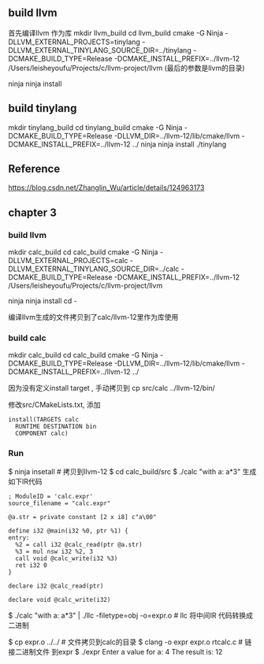 ## build llvm
首先编译llvm 作为库
mkdir llvm_build
cd llvm_build
cmake -G Ninja -DLLVM_EXTERNAL_PROJECTS=tinylang -DLLVM_EXTERNAL_TINYLANG_SOURCE_DIR=../tinylang -DCMAKE_BUILD_TYPE=Release -DCMAKE_INSTALL_PREFIX=../llvm-12 /Users/leisheyoufu/Projects/c/llvm-project/llvm  (最后的参数是llvm的目录)

ninja
ninja install

## build tinylang
mkdir tinylang_build
cd tinylang_build
cmake -G Ninja -DCMAKE_BUILD_TYPE=Release -DLLVM_DIR=../llvm-12/lib/cmake/llvm -DCMAKE_INSTALL_PREFIX=../llvm-12 ../
ninja
ninja install
./tinylang

## Reference
https://blog.csdn.net/Zhanglin_Wu/article/details/124963173


## chapter 3
### build llvm 
mkdir calc_build
cd calc_build
cmake -G Ninja -DLLVM_EXTERNAL_PROJECTS=calc -DLLVM_EXTERNAL_TINYLANG_SOURCE_DIR=../calc -DCMAKE_BUILD_TYPE=Release -DCMAKE_INSTALL_PREFIX=../llvm-12 /Users/leisheyoufu/Projects/c/llvm-project/llvm

ninja
ninja install
cd -

编译llvm生成的文件拷贝到了calc/llvm-12里作为库使用

### build calc
mkdir calc_build
cd calc_build
cmake -G Ninja -DCMAKE_BUILD_TYPE=Release -DLLVM_DIR=../llvm-12/lib/cmake/llvm -DCMAKE_INSTALL_PREFIX=../llvm-12 ../

因为没有定义install target , 手动拷贝到
cp src/calc ../llvm-12/bin/

修改src/CMakeLists.txt, 添加
```
install(TARGETS calc
  RUNTIME DESTINATION bin
  COMPONENT calc)  
```  

### Run
$ ninja insetall # 拷贝到llvm-12
$ cd calc_build/src
$ ./calc "with a: a*3"
生成如下IR代码
```
; ModuleID = 'calc.expr'
source_filename = "calc.expr"

@a.str = private constant [2 x i8] c"a\00"

define i32 @main(i32 %0, ptr %1) {
entry:
  %2 = call i32 @calc_read(ptr @a.str)
  %3 = mul nsw i32 %2, 3
  call void @calc_write(i32 %3)
  ret i32 0
}

declare i32 @calc_read(ptr)

declare void @calc_write(i32)
```

$ ./calc "with a: a*3" | ./llc -filetype=obj -o=expr.o  # llc 将中间IR 代码转换成二进制

$ cp expr.o ../../   # 文件拷贝到calc的目录
$ clang -o expr expr.o rtcalc.c  # 链接二进制文件 到expr
$ ./expr
Enter a value for a: 4
The result is: 12
